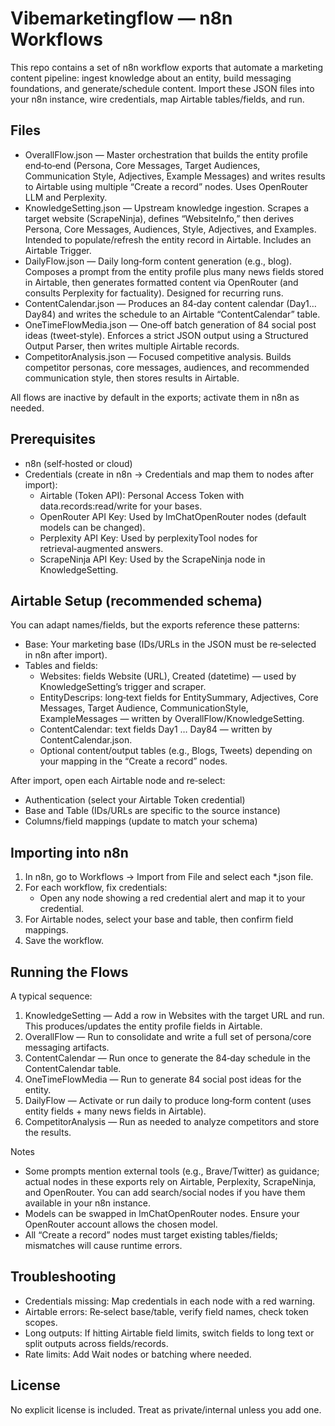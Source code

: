 # Vibemarketingflow — n8n Workflows

This repo contains a set of n8n workflow exports that automate a marketing content pipeline: ingest knowledge about an entity, build messaging foundations, and generate/schedule content. Import these JSON files into your n8n instance, wire credentials, map Airtable tables/fields, and run.

## Files
- OverallFlow.json — Master orchestration that builds the entity profile end‑to‑end (Persona, Core Messages, Target Audiences, Communication Style, Adjectives, Example Messages) and writes results to Airtable using multiple “Create a record” nodes. Uses OpenRouter LLM and Perplexity.
- KnowledgeSetting.json — Upstream knowledge ingestion. Scrapes a target website (ScrapeNinja), defines “WebsiteInfo,” then derives Persona, Core Messages, Audiences, Style, Adjectives, and Examples. Intended to populate/refresh the entity record in Airtable. Includes an Airtable Trigger.
- DailyFlow.json — Daily long‑form content generation (e.g., blog). Composes a prompt from the entity profile plus many news fields stored in Airtable, then generates formatted content via OpenRouter (and consults Perplexity for factuality). Designed for recurring runs.
- ContentCalendar.json — Produces an 84‑day content calendar (Day1…Day84) and writes the schedule to an Airtable “ContentCalendar” table.
- OneTimeFlowMedia.json — One‑off batch generation of 84 social post ideas (tweet‑style). Enforces a strict JSON output using a Structured Output Parser, then writes multiple Airtable records.
- CompetitorAnalysis.json — Focused competitive analysis. Builds competitor personas, core messages, audiences, and recommended communication style, then stores results in Airtable.

All flows are inactive by default in the exports; activate them in n8n as needed.

## Prerequisites
- n8n (self‑hosted or cloud)
- Credentials (create in n8n → Credentials and map them to nodes after import):
  - Airtable (Token API): Personal Access Token with data.records:read/write for your bases.
  - OpenRouter API Key: Used by lmChatOpenRouter nodes (default models can be changed).
  - Perplexity API Key: Used by perplexityTool nodes for retrieval‑augmented answers.
  - ScrapeNinja API Key: Used by the ScrapeNinja node in KnowledgeSetting.

## Airtable Setup (recommended schema)
You can adapt names/fields, but the exports reference these patterns:
- Base: Your marketing base (IDs/URLs in the JSON must be re‑selected in n8n after import).
- Tables and fields:
  - Websites: fields Website (URL), Created (datetime) — used by KnowledgeSetting’s trigger and scraper.
  - EntityDescrips: long‑text fields for EntitySummary, Adjectives, Core Messages, Target Audience, CommunicationStyle, ExampleMessages — written by OverallFlow/KnowledgeSetting.
  - ContentCalendar: text fields Day1 … Day84 — written by ContentCalendar.json.
  - Optional content/output tables (e.g., Blogs, Tweets) depending on your mapping in the “Create a record” nodes.

After import, open each Airtable node and re‑select:
- Authentication (select your Airtable Token credential)
- Base and Table (IDs/URLs are specific to the source instance)
- Columns/field mappings (update to match your schema)

## Importing into n8n
1. In n8n, go to Workflows → Import from File and select each *.json file.
2. For each workflow, fix credentials:
   - Open any node showing a red credential alert and map it to your credential.
3. For Airtable nodes, select your base and table, then confirm field mappings.
4. Save the workflow.

## Running the Flows
A typical sequence:
1. KnowledgeSetting — Add a row in Websites with the target URL and run. This produces/updates the entity profile fields in Airtable.
2. OverallFlow — Run to consolidate and write a full set of persona/core messaging artifacts.
3. ContentCalendar — Run once to generate the 84‑day schedule in the ContentCalendar table.
4. OneTimeFlowMedia — Run to generate 84 social post ideas for the entity.
5. DailyFlow — Activate or run daily to produce long‑form content (uses entity fields + many news fields in Airtable).
6. CompetitorAnalysis — Run as needed to analyze competitors and store the results.

Notes
- Some prompts mention external tools (e.g., Brave/Twitter) as guidance; actual nodes in these exports rely on Airtable, Perplexity, ScrapeNinja, and OpenRouter. You can add search/social nodes if you have them available in your n8n instance.
- Models can be swapped in lmChatOpenRouter nodes. Ensure your OpenRouter account allows the chosen model.
- All “Create a record” nodes must target existing tables/fields; mismatches will cause runtime errors.

## Troubleshooting
- Credentials missing: Map credentials in each node with a red warning.
- Airtable errors: Re‑select base/table, verify field names, check token scopes.
- Long outputs: If hitting Airtable field limits, switch fields to long text or split outputs across fields/records.
- Rate limits: Add Wait nodes or batching where needed.

## License
No explicit license is included. Treat as private/internal unless you add one.
